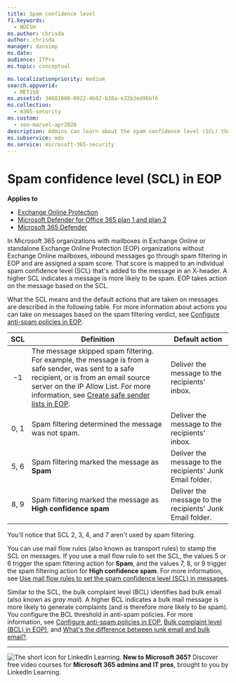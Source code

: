 ```yaml
---
title: Spam confidence level
f1.keywords: 
  - NOCSH
ms.author: chrisda
author: chrisda
manager: dansimp
ms.date: 
audience: ITPro
ms.topic: conceptual

ms.localizationpriority: medium
search.appverid: 
  - MET150
ms.assetid: 34681000-0022-4b92-b38a-e32b3ed96bf6
ms.collection: 
  - m365-security
ms.custom: 
  - seo-marvel-apr2020
description: Admins can learn about the spam confidence level (SCL) that applied to messages in Exchange Online Protection (EOP).
ms.subservice: mdo
ms.service: microsoft-365-security
---
```


# Spam confidence level (SCL) in EOP

**Applies to**
- [Exchange Online Protection](eop-about.md)
- [Microsoft Defender for Office 365 plan 1 and plan 2](defender-for-office-365.md)
- [Microsoft 365 Defender](../defender/microsoft-365-defender.md)

In Microsoft 365 organizations with mailboxes in Exchange Online or standalone Exchange Online Protection (EOP) organizations without Exchange Online mailboxes, inbound messages go through spam filtering in EOP and are assigned a spam score. That score is mapped to an individual spam confidence level (SCL) that's added to the message in an X-header. A higher SCL indicates a message is more likely to be spam. EOP takes action on the message based on the SCL.

What the SCL means and the default actions that are taken on messages are described in the following table. For more information about actions you can take on messages based on the spam filtering verdict, see [Configure anti-spam policies in EOP](anti-spam-policies-configure.md).

|SCL|Definition|Default action|
|:---:|---|---|
|-1|The message skipped spam filtering. For example, the message is from a safe sender, was sent to a safe recipient, or is from an email source server on the IP Allow List. For more information, see [Create safe sender lists in EOP](create-safe-sender-lists-in-office-365.md).|Deliver the message to the recipients' inbox.|
|0, 1|Spam filtering determined the message was not spam.|Deliver the message to the recipients' inbox.|
|5, 6|Spam filtering marked the message as **Spam**|Deliver the message to the recipients' Junk Email folder.|
|8, 9|Spam filtering marked the message as **High confidence spam**|Deliver the message to the recipients' Junk Email folder.|

You'll notice that SCL 2, 3, 4, and 7 aren't used by spam filtering.

You can use mail flow rules (also known as transport rules) to stamp the SCL on messages. If you use a mail flow rule to set the SCL, the values 5 or 6 trigger the spam filtering action for **Spam**, and the values 7, 8, or 9 trigger the spam filtering action for **High confidence spam**. For more information, see [Use mail flow rules to set the spam confidence level (SCL) in messages](/exchange/security-and-compliance/mail-flow-rules/use-rules-to-set-scl).

Similar to the SCL, the bulk complaint level (BCL) identifies bad bulk email (also known as _gray mail_). A higher BCL indicates a bulk mail message is more likely to generate complaints (and is therefore more likely to be spam). You configure the BCL threshold in anti-spam policies. For more information, see [Configure anti-spam policies in EOP](anti-spam-policies-configure.md), [Bulk complaint level (BCL) in EOP)](anti-spam-bulk-complaint-level-bcl-about.md), and [What's the difference between junk email and bulk email?](anti-spam-spam-vs-bulk-about.md).

****

![The short icon for LinkedIn Learning.](../../media/eac8a413-9498-4220-8544-1e37d1aaea13.png) **New to Microsoft 365?** Discover free video courses for **Microsoft 365 admins and IT pros**, brought to you by LinkedIn Learning.
